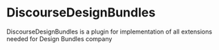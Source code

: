 # DiscourseDesignBundles

DiscourseDesignBundles is a plugin for implementation of all extensions needed for Design Bundles company
